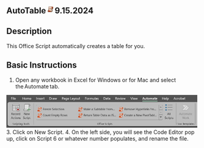 ## AutoTable<img src="Images/OSLogo.jpg" width="23"/>9.15.2024





## Description
This Office Script automatically creates a table for you. 

## Basic Instructions
1. Open any workbook in Excel for Windows or for Mac and select the Automate tab.
<img src="/atinstruction1.jpg" width="500"/>
3. Click on New Script.
4. On the left side, you will see the Code Editor pop up, click on Script 6 or whatever number populates, and rename the file. 
